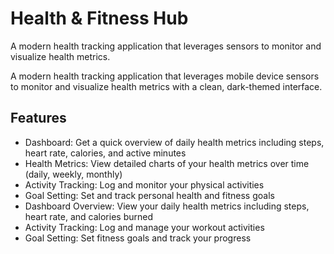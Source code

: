 # Health & Fitness Hub
A modern health tracking application that leverages sensors to monitor and visualize health metrics.

A modern health tracking application that leverages mobile device sensors to monitor and visualize health metrics with a clean, dark-themed interface.

## Features
- Dashboard: Get a quick overview of daily health metrics including steps, heart rate, calories, and active minutes
- Health Metrics: View detailed charts of your health metrics over time (daily, weekly, monthly)
- Activity Tracking: Log and monitor your physical activities
- Goal Setting: Set and track personal health and fitness goals
- Dashboard Overview: View your daily health metrics including steps, heart rate, and calories burned
- Activity Tracking: Log and manage your workout activities
- Goal Setting: Set fitness goals and track your progress
